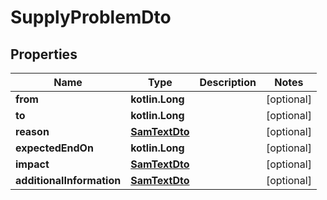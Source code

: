 
# SupplyProblemDto

## Properties
Name | Type | Description | Notes
------------ | ------------- | ------------- | -------------
**from** | **kotlin.Long** |  |  [optional]
**to** | **kotlin.Long** |  |  [optional]
**reason** | [**SamTextDto**](SamTextDto.md) |  |  [optional]
**expectedEndOn** | **kotlin.Long** |  |  [optional]
**impact** | [**SamTextDto**](SamTextDto.md) |  |  [optional]
**additionalInformation** | [**SamTextDto**](SamTextDto.md) |  |  [optional]
